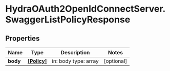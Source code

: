 # HydraOAuth2OpenIdConnectServer.SwaggerListPolicyResponse

## Properties
Name | Type | Description | Notes
------------ | ------------- | ------------- | -------------
**body** | [**[Policy]**](Policy.md) | in: body type: array | [optional] 



